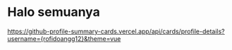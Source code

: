 # Halo semuanya
https://github-profile-summary-cards.vercel.app/api/cards/profile-details?username={rofidoangg12}&theme=vue
